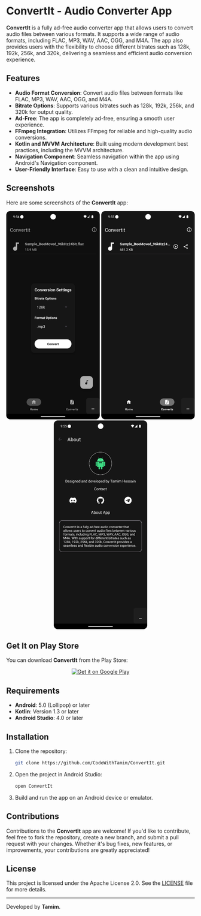 
# ConvertIt - Audio Converter App

**ConvertIt** is a fully ad-free audio converter app that allows users to convert audio files between various formats. It supports a wide range of audio formats, including FLAC, MP3, WAV, AAC, OGG, and M4A. The app also provides users with the flexibility to choose different bitrates such as 128k, 192k, 256k, and 320k, delivering a seamless and efficient audio conversion experience.

## Features

- **Audio Format Conversion**: Convert audio files between formats like FLAC, MP3, WAV, AAC, OGG, and M4A.
- **Bitrate Options**: Supports various bitrates such as 128k, 192k, 256k, and 320k for output quality.
- **Ad-Free**: The app is completely ad-free, ensuring a smooth user experience.
- **FFmpeg Integration**: Utilizes FFmpeg for reliable and high-quality audio conversions.
- **Kotlin and MVVM Architecture**: Built using modern development best practices, including the MVVM architecture.
- **Navigation Component**: Seamless navigation within the app using Android's Navigation component.
- **User-Friendly Interface**: Easy to use with a clean and intuitive design.

## Screenshots

Here are some screenshots of the **ConvertIt** app:

<p align="center">
  <img src="images/img1.png" alt="Screenshot 1" width="250"/>
  <img src="images/img2.png" alt="Screenshot 2" width="250"/>
  <img src="images/img3.png" alt="Screenshot 3" width="250"/>
</p>

## Get It on Play Store

You can download **ConvertIt** from the Play Store:

<p align="center">
  <a href="https://play.google.com/store/apps/details?id=com.nasahacker.convertit">
    <img alt="Get it on Google Play" src="https://upload.wikimedia.org/wikipedia/commons/7/78/Google_Play_Store_badge_EN.svg" width="200"/>
  </a>
</p>

## Requirements

- **Android**: 5.0 (Lollipop) or later
- **Kotlin**: Version 1.3 or later
- **Android Studio**: 4.0 or later

## Installation

1. Clone the repository:
    ```bash
    git clone https://github.com/CodeWithTamim/ConvertIt.git
    ```

2. Open the project in Android Studio:
    ```bash
    open ConvertIt
    ```

3. Build and run the app on an Android device or emulator.

## Contributions

Contributions to the **ConvertIt** app are welcome! If you'd like to contribute, feel free to fork the repository, create a new branch, and submit a pull request with your changes. Whether it's bug fixes, new features, or improvements, your contributions are greatly appreciated!

## License

This project is licensed under the Apache License 2.0. See the [LICENSE](LICENSE_Apache2.0.md) file for more details.

---

Developed by **Tamim**.

